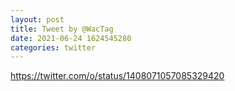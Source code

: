 ```yaml
--- 
layout: post 
title: Tweet by @WacTag 
date: 2021-06-24 1624545280 
categories: twitter 
--- 
```

https://twitter.com/o/status/1408071057085329420